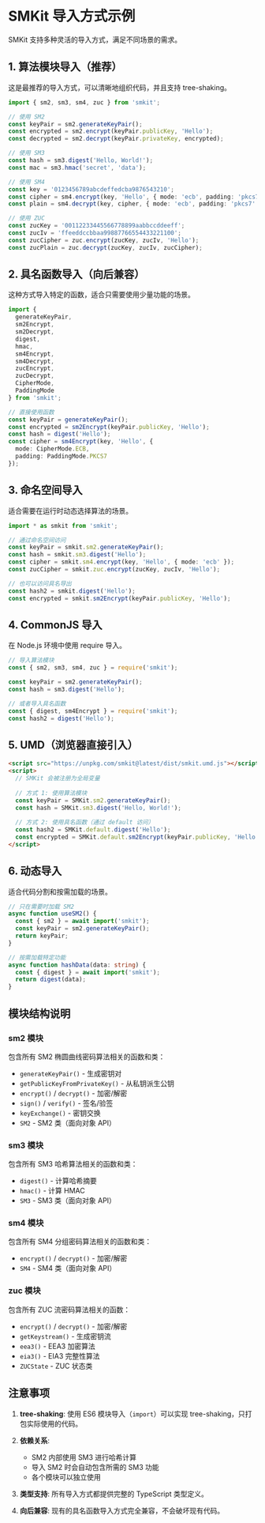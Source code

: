 # SMKit 导入方式示例

SMKit 支持多种灵活的导入方式，满足不同场景的需求。

## 1. 算法模块导入（推荐）

这是最推荐的导入方式，可以清晰地组织代码，并且支持 tree-shaking。

```typescript
import { sm2, sm3, sm4, zuc } from 'smkit';

// 使用 SM2
const keyPair = sm2.generateKeyPair();
const encrypted = sm2.encrypt(keyPair.publicKey, 'Hello');
const decrypted = sm2.decrypt(keyPair.privateKey, encrypted);

// 使用 SM3
const hash = sm3.digest('Hello, World!');
const mac = sm3.hmac('secret', 'data');

// 使用 SM4
const key = '0123456789abcdeffedcba9876543210';
const cipher = sm4.encrypt(key, 'Hello', { mode: 'ecb', padding: 'pkcs7' });
const plain = sm4.decrypt(key, cipher, { mode: 'ecb', padding: 'pkcs7' });

// 使用 ZUC
const zucKey = '00112233445566778899aabbccddeeff';
const zucIv = 'ffeeddccbbaa99887766554433221100';
const zucCipher = zuc.encrypt(zucKey, zucIv, 'Hello');
const zucPlain = zuc.decrypt(zucKey, zucIv, zucCipher);
```

## 2. 具名函数导入（向后兼容）

这种方式导入特定的函数，适合只需要使用少量功能的场景。

```typescript
import { 
  generateKeyPair, 
  sm2Encrypt, 
  sm2Decrypt,
  digest,
  hmac,
  sm4Encrypt,
  sm4Decrypt,
  zucEncrypt,
  zucDecrypt,
  CipherMode,
  PaddingMode
} from 'smkit';

// 直接使用函数
const keyPair = generateKeyPair();
const encrypted = sm2Encrypt(keyPair.publicKey, 'Hello');
const hash = digest('Hello');
const cipher = sm4Encrypt(key, 'Hello', { 
  mode: CipherMode.ECB, 
  padding: PaddingMode.PKCS7 
});
```

## 3. 命名空间导入

适合需要在运行时动态选择算法的场景。

```typescript
import * as smkit from 'smkit';

// 通过命名空间访问
const keyPair = smkit.sm2.generateKeyPair();
const hash = smkit.sm3.digest('Hello');
const cipher = smkit.sm4.encrypt(key, 'Hello', { mode: 'ecb' });
const zucCipher = smkit.zuc.encrypt(zucKey, zucIv, 'Hello');

// 也可以访问具名导出
const hash2 = smkit.digest('Hello');
const encrypted = smkit.sm2Encrypt(keyPair.publicKey, 'Hello');
```

## 4. CommonJS 导入

在 Node.js 环境中使用 require 导入。

```javascript
// 导入算法模块
const { sm2, sm3, sm4, zuc } = require('smkit');

const keyPair = sm2.generateKeyPair();
const hash = sm3.digest('Hello');

// 或者导入具名函数
const { digest, sm4Encrypt } = require('smkit');
const hash2 = digest('Hello');
```

## 5. UMD（浏览器直接引入）

```html
<script src="https://unpkg.com/smkit@latest/dist/smkit.umd.js"></script>
<script>
  // SMKit 会被注册为全局变量
  
  // 方式 1: 使用算法模块
  const keyPair = SMKit.sm2.generateKeyPair();
  const hash = SMKit.sm3.digest('Hello, World!');
  
  // 方式 2: 使用具名函数（通过 default 访问）
  const hash2 = SMKit.default.digest('Hello');
  const encrypted = SMKit.default.sm2Encrypt(keyPair.publicKey, 'Hello');
</script>
```

## 6. 动态导入

适合代码分割和按需加载的场景。

```typescript
// 只在需要时加载 SM2
async function useSM2() {
  const { sm2 } = await import('smkit');
  const keyPair = sm2.generateKeyPair();
  return keyPair;
}

// 按需加载特定功能
async function hashData(data: string) {
  const { digest } = await import('smkit');
  return digest(data);
}
```

## 模块结构说明

### sm2 模块
包含所有 SM2 椭圆曲线密码算法相关的函数和类：
- `generateKeyPair()` - 生成密钥对
- `getPublicKeyFromPrivateKey()` - 从私钥派生公钥
- `encrypt()` / `decrypt()` - 加密/解密
- `sign()` / `verify()` - 签名/验签
- `keyExchange()` - 密钥交换
- `SM2` - SM2 类（面向对象 API）

### sm3 模块
包含所有 SM3 哈希算法相关的函数和类：
- `digest()` - 计算哈希摘要
- `hmac()` - 计算 HMAC
- `SM3` - SM3 类（面向对象 API）

### sm4 模块
包含所有 SM4 分组密码算法相关的函数和类：
- `encrypt()` / `decrypt()` - 加密/解密
- `SM4` - SM4 类（面向对象 API）

### zuc 模块
包含所有 ZUC 流密码算法相关的函数：
- `encrypt()` / `decrypt()` - 加密/解密
- `getKeystream()` - 生成密钥流
- `eea3()` - EEA3 加密算法
- `eia3()` - EIA3 完整性算法
- `ZUCState` - ZUC 状态类

## 注意事项

1. **tree-shaking**: 使用 ES6 模块导入（`import`）可以实现 tree-shaking，只打包实际使用的代码。

2. **依赖关系**: 
   - SM2 内部使用 SM3 进行哈希计算
   - 导入 SM2 时会自动包含所需的 SM3 功能
   - 各个模块可以独立使用

3. **类型支持**: 所有导入方式都提供完整的 TypeScript 类型定义。

4. **向后兼容**: 现有的具名函数导入方式完全兼容，不会破坏现有代码。
